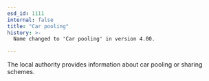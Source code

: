 ```yaml
---
esd_id: 1111
internal: false
title: "Car pooling"
history: >-
  Name changed to 'Car pooling' in version 4.00.

---
```


The local authority provides information about car pooling or sharing schemes.

